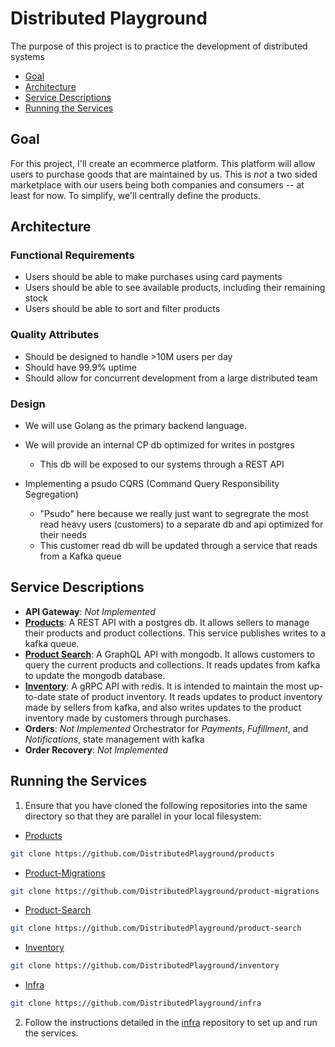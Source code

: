 # Distributed Playground
The purpose of this project is to practice the development of distributed systems

- [Goal](#goal)
- [Architecture](#architecture)
- [Service Descriptions](#service-descriptions)
- [Running the Services](#running-the-services)

## Goal
For this project, I'll create an ecommerce platform. This platform will allow users to purchase goods that are maintained by us. This is *not* a two sided marketplace with our users being both companies and consumers -- at least for now. To simplify, we'll centrally define the products.

## Architecture

### Functional Requirements
- Users should be able to make purchases using card payments
- Users should be able to see available products, including their remaining stock
- Users should be able to sort and filter products

### Quality Attributes
- Should be designed to handle >10M users per day
- Should have 99.9% uptime
- Should allow for concurrent development from a large distributed team

### Design
- We will use Golang as the primary backend language.

- We will provide an internal CP db optimized for writes in postgres
    - This db will be exposed to our systems through a REST API
- Implementing a psudo CQRS (Command Query Responsibility Segregation)
    - "Psudo" here because we really just want to segregrate the most read heavy users (customers) to a separate db and api optimized for their needs
    - This customer read db will be updated through a service that reads from a Kafka queue

## Service Descriptions
- **API Gateway**: *Not Implemented*
- **[Products](https://github.com/DistributedPlayground/products)**: A REST API with a postgres db. It allows sellers to manage their products and product collections. This service publishes writes to a kafka queue.
- **[Product Search](https://github.com/DistributedPlayground/product-search)**: A GraphQL API with mongodb. It allows customers to query the current products and collections. It reads updates from kafka to update the mongodb database.
- **[Inventory](https://github.com/DistributedPlayground/inventory)**: A gRPC API with redis. It is intended to maintain the most up-to-date state of product inventory. It reads updates to product inventory made by sellers from kafka, and also writes updates to the product inventory made by customers through purchases.
- **Orders**: *Not Implemented* Orchestrator for *Payments*, *Fufillment*, and *Notifications*, state management with kafka
- **Order Recovery**: *Not Implemented*

## Running the Services
1. Ensure that you have cloned the following repositories into the same directory so that they are parallel in your local filesystem:
* [Products](https://github.com/DistributedPlayground/products)
```bash
git clone https://github.com/DistributedPlayground/products
```
* [Product-Migrations](https://github.com/DistributedPlayground/product-migrations)
```bash
git clone https://github.com/DistributedPlayground/product-migrations
```
* [Product-Search](https://github.com/DistributedPlayground/product-search)
```bash
git clone https://github.com/DistributedPlayground/product-search
```
* [Inventory](https://github.com/DistributedPlayground/inventory)
```bash
git clone https://github.com/DistributedPlayground/inventory
```
* [Infra](https://github.com/DistributedPlayground/infra)
```bash
git clone https://github.com/DistributedPlayground/infra
```

2. Follow the instructions detailed in the [infra](https://github.com/DistributedPlayground/infra) repository to set up and run the services.